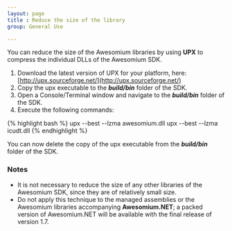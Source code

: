 ```yaml
---
layout: page
title : Reduce the size of the library
group: General Use

---
```


You can reduce the size of the Awesomium libraries by using **UPX** to compress the individual DLLs of the Awesomium SDK.

 1. Download the latest version of UPX for your platform, here: [http://upx.sourceforge.net/](http://upx.sourceforge.net/)
 2. Copy the upx executable to the **_build/bin_** folder of the SDK.
 3. Open a Console/Terminal window and navigate to the **_build/bin_** folder of the SDK.
 4. Execute the following commands:

{% highlight bash %}
upx --best --lzma awesomium.dll
upx --best --lzma icudt.dll
{% endhighlight %}

You can now delete the copy of the upx executable from the **_build/bin_** folder of the SDK.

### Notes

* It is not necessary to reduce the size of any other libraries of the Awesomium SDK, since they are of relatively small size.
* Do not apply this technique to the managed assemblies or the Awesomium libraries accompanying **Awesomium.NET**; a packed version of Awesomium.NET will be available with the final release of version 1.7.
